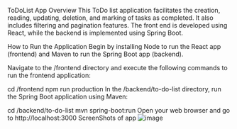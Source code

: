 
ToDoList App
Overview
This ToDo list application facilitates the creation, reading, updating, deletion, and marking of tasks as completed. It also includes filtering and pagination features. The front end is developed using React, while the backend is implemented using Spring Boot.

How to Run the Application
Begin by installing Node to run the React app (frontend) and Maven to run the Spring Boot app (backend).

Navigate to the /frontend directory and execute the following commands to run the frontend application:

cd /frontend
npm run production
In the /backend/to-do-list directory, run the Spring Boot application using Maven:

cd /backend/to-do-list
mvn spring-boot:run
Open your web browser and go to http://localhost:3000
ScreenShots of app
![image](https://github.com/hc017/To_Do-_List/assets/111496944/f2b654da-7380-41d3-a28b-0d379e0a27a0)

